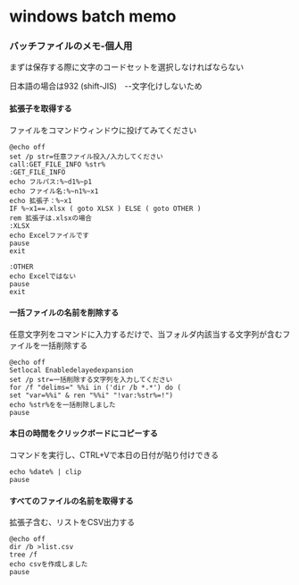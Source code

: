 # windows batch memo
 ### バッチファイルのメモ-個人用

まずは保存する際に文字のコードセットを選択しなければならない

日本語の場合は932 (shift-JIS)　--文字化けしないため



#### 拡張子を取得する

ファイルをコマンドウィンドウに投げてみてください

```batch
@echo off
set /p str=任意ファイル投入/入力してください
call:GET_FILE_INFO %str%
:GET_FILE_INFO
echo フルパス:%~d1%~p1
echo ファイル名:%~n1%~x1
echo 拡張子：%~x1
IF %~x1==.xlsx ( goto XLSX ) ELSE ( goto OTHER )
rem 拡張子は.xlsxの場合
:XLSX
echo Excelファイルです
pause
exit

:OTHER
echo Excelではない
pause
exit
```

#### 一括ファイルの名前を削除する

任意文字列をコマンドに入力するだけで、当フォルダ内該当する文字列が含むファイルを一括削除する

```batch
@echo off
Setlocal Enabledelayedexpansion
set /p str=一括削除する文字列を入力してください
for /f "delims=" %%i in ('dir /b *.*') do (
set "var=%%i" & ren "%%i" "!var:%str%=!")
echo %str%をを一括削除しました
pause
```

#### 本日の時間をクリックボードにコピーする

コマンドを実行し、CTRL+Vで本日の日付が貼り付けできる

```batch
echo %date% | clip
pause
```

#### すべてのファイルの名前を取得する

拡張子含む、リストをCSV出力する

```batch
@echo off
dir /b >list.csv
tree /f 
echo csvを作成しました
pause
```

